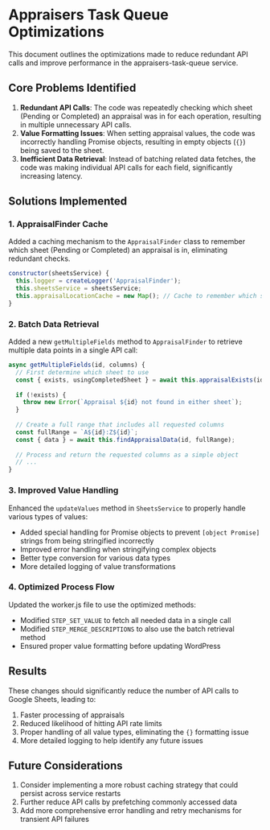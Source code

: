 # Appraisers Task Queue Optimizations

This document outlines the optimizations made to reduce redundant API calls and improve performance in the appraisers-task-queue service.

## Core Problems Identified

1. **Redundant API Calls**: The code was repeatedly checking which sheet (Pending or Completed) an appraisal was in for each operation, resulting in multiple unnecessary API calls.
2. **Value Formatting Issues**: When setting appraisal values, the code was incorrectly handling Promise objects, resulting in empty objects (`{}`) being saved to the sheet.
3. **Inefficient Data Retrieval**: Instead of batching related data fetches, the code was making individual API calls for each field, significantly increasing latency.

## Solutions Implemented

### 1. AppraisalFinder Cache

Added a caching mechanism to the `AppraisalFinder` class to remember which sheet (Pending or Completed) an appraisal is in, eliminating redundant checks.

```javascript
constructor(sheetsService) {
  this.logger = createLogger('AppraisalFinder');
  this.sheetsService = sheetsService;
  this.appraisalLocationCache = new Map(); // Cache to remember which sheet an appraisal is in
}
```

### 2. Batch Data Retrieval

Added a new `getMultipleFields` method to `AppraisalFinder` to retrieve multiple data points in a single API call:

```javascript
async getMultipleFields(id, columns) {
  // First determine which sheet to use
  const { exists, usingCompletedSheet } = await this.appraisalExists(id);
  
  if (!exists) {
    throw new Error(`Appraisal ${id} not found in either sheet`);
  }
  
  // Create a full range that includes all requested columns
  const fullRange = `A${id}:Z${id}`;
  const { data } = await this.findAppraisalData(id, fullRange);
  
  // Process and return the requested columns as a simple object
  // ...
}
```

### 3. Improved Value Handling

Enhanced the `updateValues` method in `SheetsService` to properly handle various types of values:

- Added special handling for Promise objects to prevent `[object Promise]` strings from being stringified incorrectly
- Improved error handling when stringifying complex objects
- Better type conversion for various data types
- More detailed logging of value transformations

### 4. Optimized Process Flow

Updated the worker.js file to use the optimized methods:

- Modified `STEP_SET_VALUE` to fetch all needed data in a single call
- Modified `STEP_MERGE_DESCRIPTIONS` to also use the batch retrieval method
- Ensured proper value formatting before updating WordPress

## Results

These changes should significantly reduce the number of API calls to Google Sheets, leading to:

1. Faster processing of appraisals
2. Reduced likelihood of hitting API rate limits
3. Proper handling of all value types, eliminating the `{}` formatting issue
4. More detailed logging to help identify any future issues

## Future Considerations

1. Consider implementing a more robust caching strategy that could persist across service restarts
2. Further reduce API calls by prefetching commonly accessed data
3. Add more comprehensive error handling and retry mechanisms for transient API failures 